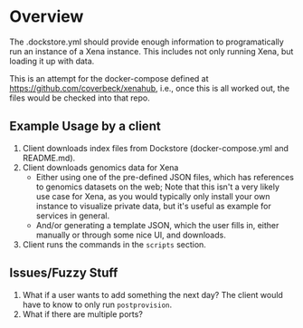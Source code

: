 # Overview

The .dockstore.yml should provide enough information to programatically
run an instance of a Xena instance. This includes not only running Xena, but loading
it up with data.

This is an attempt for the docker-compose defined at https://github.com/coverbeck/xenahub,
i.e., once this is all worked out, the files would be checked into that repo.

## Example Usage by a client

1. Client downloads index files from Dockstore (docker-compose.yml and README.md).
2. Client downloads genomics data for Xena
    * Either using one of the pre-defined JSON files, which has references to genomics datasets on the web; Note that this isn't a very likely use case for Xena, as you would typically only install your own instance to visualize private data, but it's useful as example for services in general.
    * And/or generating a template JSON, which the user fills in, either manually or through some nice UI, and downloads.
3. Client runs the commands in the `scripts` section.

## Issues/Fuzzy Stuff

1. What if a user wants to add something the next day? The client would have to know to only run `postprovision`.
2. What if there are multiple ports?
